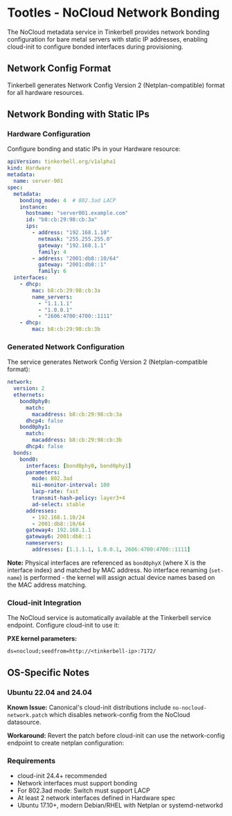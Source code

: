 # Tootles - NoCloud Network Bonding

The NoCloud metadata service in Tinkerbell provides network bonding configuration for bare metal servers with static IP addresses, enabling cloud-init to configure bonded interfaces during provisioning.

## Network Config Format

Tinkerbell generates Network Config Version 2 (Netplan-compatible) format for all hardware resources.

## Network Bonding with Static IPs

### Hardware Configuration

Configure bonding and static IPs in your Hardware resource:

```yaml
apiVersion: tinkerbell.org/v1alpha1
kind: Hardware
metadata:
  name: server-001
spec:
  metadata:
    bonding_mode: 4  # 802.3ad LACP
    instance:
      hostname: "server001.example.com"
      id: "b8:cb:29:98:cb:3a"
      ips:
        - address: "192.168.1.10"
          netmask: "255.255.255.0"
          gateway: "192.168.1.1"
          family: 4
        - address: "2001:db8::10/64"
          gateway: "2001:db8::1"
          family: 6
  interfaces:
    - dhcp:
        mac: b8:cb:29:98:cb:3a
        name_servers:
          - "1.1.1.1"
          - "1.0.0.1"
          - "2606:4700:4700::1111"
    - dhcp:
        mac: b8:cb:29:98:cb:3b
```

### Generated Network Configuration

The service generates Network Config Version 2 (Netplan-compatible format):

```yaml
network:
  version: 2
  ethernets:
    bond0phy0:
      match:
        macaddress: b8:cb:29:98:cb:3a
      dhcp4: false
    bond0phy1:
      match:
        macaddress: b8:cb:29:98:cb:3b
      dhcp4: false
  bonds:
    bond0:
      interfaces: [bond0phy0, bond0phy1]
      parameters:
        mode: 802.3ad
        mii-monitor-interval: 100
        lacp-rate: fast
        transmit-hash-policy: layer3+4
        ad-select: stable
      addresses:
        - 192.168.1.10/24
        - 2001:db8::10/64
      gateway4: 192.168.1.1
      gateway6: 2001:db8::1
      nameservers:
        addresses: [1.1.1.1, 1.0.0.1, 2606:4700:4700::1111]
```

**Note:** Physical interfaces are referenced as `bond0phyX` (where X is the interface index) and matched by MAC address. No interface renaming (`set-name`) is performed - the kernel will assign actual device names based on the MAC address matching.


### Cloud-init Integration

The NoCloud service is automatically available at the Tinkerbell service endpoint. Configure cloud-init to use it:

**PXE kernel parameters:**
```
ds=nocloud;seedfrom=http://<tinkerbell-ip>:7172/
```


## OS-Specific Notes

### Ubuntu 22.04 and 24.04

**Known Issue:** Canonical's cloud-init distributions include `no-nocloud-network.patch` which disables network-config from the NoCloud datasource.

**Workaround:** Revert the patch before cloud-init can use the network-config endpoint to create netplan configuration:

### Requirements

- cloud-init 24.4+ recommended
- Network interfaces must support bonding
- For 802.3ad mode: Switch must support LACP
- At least 2 network interfaces defined in Hardware spec
- Ubuntu 17.10+, modern Debian/RHEL with Netplan or systemd-networkd
